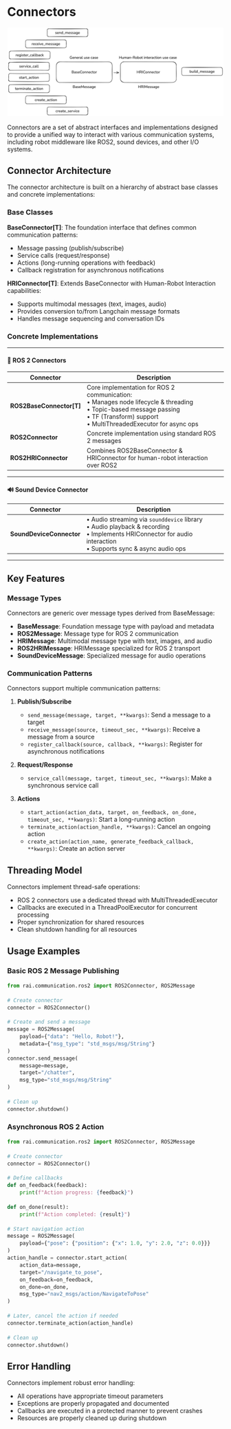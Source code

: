 # Connectors

![connectors](../imgs/connectors.png)

Connectors are a set of abstract interfaces and implementations designed to provide a unified way to
interact with various communication systems, including robot middleware like ROS2, sound devices,
and other I/O systems.

## Connector Architecture

The connector architecture is built on a hierarchy of abstract base classes and concrete
implementations:

### Base Classes

**BaseConnector[T]**: The foundation interface that defines common communication patterns:

-   Message passing (publish/subscribe)
-   Service calls (request/response)
-   Actions (long-running operations with feedback)
-   Callback registration for asynchronous notifications

**HRIConnector[T]**: Extends BaseConnector with Human-Robot Interaction capabilities:

-   Supports multimodal messages (text, images, audio)
-   Provides conversion to/from Langchain message formats
-   Handles message sequencing and conversation IDs

### Concrete Implementations

---

#### 🤖 ROS 2 Connectors

| Connector                | Description                                                                                                                                                                                |
| ------------------------ | ------------------------------------------------------------------------------------------------------------------------------------------------------------------------------------------ |
| **ROS2BaseConnector[T]** | Core implementation for ROS 2 communication:<br>• Manages node lifecycle & threading<br>• Topic-based message passing<br>• TF (Transform) support<br>• MultiThreadedExecutor for async ops |
| **ROS2Connector**        | Concrete implementation using standard ROS 2 messages                                                                                                                                      |
| **ROS2HRIConnector**     | Combines ROS2BaseConnector & HRIConnector for human-robot interaction over ROS2                                                                                                            |

---

#### 🔊 Sound Device Connector

| Connector                | Description                                                                                                                                                         |
| ------------------------ | ------------------------------------------------------------------------------------------------------------------------------------------------------------------- |
| **SoundDeviceConnector** | • Audio streaming via `sounddevice` library<br>• Audio playback & recording<br>• Implements HRIConnector for audio interaction<br>• Supports sync & async audio ops |

---

## Key Features

### Message Types

Connectors are generic over message types derived from BaseMessage:

-   **BaseMessage**: Foundation message type with payload and metadata
-   **ROS2Message**: Message type for ROS 2 communication
-   **HRIMessage**: Multimodal message type with text, images, and audio
-   **ROS2HRIMessage**: HRIMessage specialized for ROS 2 transport
-   **SoundDeviceMessage**: Specialized message for audio operations

### Communication Patterns

Connectors support multiple communication patterns:

1.  **Publish/Subscribe**

    -   `send_message(message, target, **kwargs)`: Send a message to a target
    -   `receive_message(source, timeout_sec, **kwargs)`: Receive a message from a source
    -   `register_callback(source, callback, **kwargs)`: Register for asynchronous notifications

2.  **Request/Response**

    -   `service_call(message, target, timeout_sec, **kwargs)`: Make a synchronous service call

3.  **Actions**

    -   `start_action(action_data, target, on_feedback, on_done, timeout_sec, **kwargs)`: Start a
        long-running action
    -   `terminate_action(action_handle, **kwargs)`: Cancel an ongoing action
    -   `create_action(action_name, generate_feedback_callback, **kwargs)`: Create an action server

## Threading Model

Connectors implement thread-safe operations:

-   ROS 2 connectors use a dedicated thread with MultiThreadedExecutor
-   Callbacks are executed in a ThreadPoolExecutor for concurrent processing
-   Proper synchronization for shared resources
-   Clean shutdown handling for all resources

## Usage Examples

### Basic ROS 2 Message Publishing

```python
from rai.communication.ros2 import ROS2Connector, ROS2Message

# Create connector
connector = ROS2Connector()

# Create and send a message
message = ROS2Message(
    payload={"data": "Hello, Robot!"},
    metadata={"msg_type": "std_msgs/msg/String"}
)
connector.send_message(
    message=message,
    target="/chatter",
    msg_type="std_msgs/msg/String"
)

# Clean up
connector.shutdown()
```

### Asynchronous ROS 2 Action

```python
from rai.communication.ros2 import ROS2Connector, ROS2Message

# Create connector
connector = ROS2Connector()

# Define callbacks
def on_feedback(feedback):
    print(f"Action progress: {feedback}")

def on_done(result):
    print(f"Action completed: {result}")

# Start navigation action
message = ROS2Message(
    payload={"pose": {"position": {"x": 1.0, "y": 2.0, "z": 0.0}}}
)
action_handle = connector.start_action(
    action_data=message,
    target="/navigate_to_pose",
    on_feedback=on_feedback,
    on_done=on_done,
    msg_type="nav2_msgs/action/NavigateToPose"
)

# Later, cancel the action if needed
connector.terminate_action(action_handle)

# Clean up
connector.shutdown()
```

## Error Handling

Connectors implement robust error handling:

-   All operations have appropriate timeout parameters
-   Exceptions are properly propagated and documented
-   Callbacks are executed in a protected manner to prevent crashes
-   Resources are properly cleaned up during shutdown
